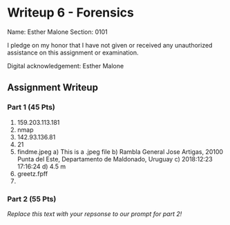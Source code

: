 # Writeup 6 - Forensics

Name: Esther Malone
Section: 0101

I pledge on my honor that I have not given or received any unauthorized assistance on this assignment or examination.

Digital acknowledgement: Esther Malone 

## Assignment Writeup

### Part 1 (45 Pts)

1) 159.203.113.181
2) nmap
3) 142.93.136.81
4) 21
5) findme.jpeg
  a) This is a .jpeg file
  b) Rambla General Jose Artigas, 20100 Punta del Este, Departamento de Maldonado, Uruguay
  c) 2018:12:23 17:16:24
  d) 4.5 m 
6) greetz.fpff
7) 

### Part 2 (55 Pts)

*Replace this text with your repsonse to our prompt for part 2!*
